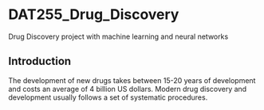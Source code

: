 # DAT255_Drug_Discovery
Drug Discovery project with machine learning and neural networks

## Introduction
The development of new drugs takes between 15-20 years of development and costs an average of 4 billion US dollars. Modern drug discovery and development usually follows a set of systematic procedures. 


